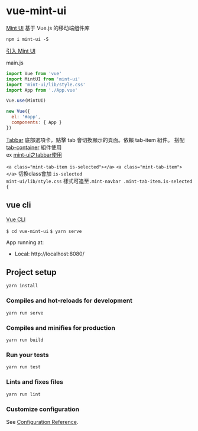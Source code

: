 # vue-mint-ui

[Mint UI](https://mint-ui.github.io/#!/zh-cn) 基于 Vue.js 的移动端组件库  

`npm i mint-ui -S`  

[引入 Mint UI](https://mint-ui.github.io/docs/#/zh-cn2/quickstart)  

main.js 
```js
import Vue from 'vue'
import MintUI from 'mint-ui'
import 'mint-ui/lib/style.css'
import App from './App.vue'

Vue.use(MintUI)

new Vue({
  el: '#app',
  components: { App }
})
```

[Tabbar](https://mint-ui.github.io/docs/#/zh-cn2/tabbar) 底部選項卡，點擊 tab 會切換顯示的頁面。依賴 tab-item 組件。
搭配 [tab-container](https://mint-ui.github.io/docs/#/zh-cn2/tab-container) 組件使用  
ex [mint-ui之tabbar使用](https://www.cnblogs.com/zhaozhenzhen/p/8422261.html)  

`<a class="mint-tab-item is-selected"></a>`  `<a class="mint-tab-item"></a>` 切換class會加 `is-selected`    
`mint-ui/lib/style.css` 樣式可追至`.mint-navbar .mint-tab-item.is-selected {`  

## vue cli

[Vue CLI](https://cli.vuejs.org/zh/) 

`$ cd vue-mint-ui`
`$ yarn serve`

App running at:
  - Local:   http://localhost:8080/  



## Project setup
```
yarn install
```

### Compiles and hot-reloads for development
```
yarn run serve
```

### Compiles and minifies for production
```
yarn run build
```

### Run your tests
```
yarn run test
```

### Lints and fixes files
```
yarn run lint
```

### Customize configuration
See [Configuration Reference](https://cli.vuejs.org/config/).
